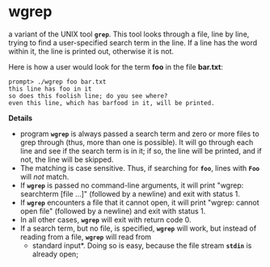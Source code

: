 # **wgrep**

a variant of the UNIX tool **`grep`**. This tool looks through a file, line by line, trying to find a
user-specified search term in the line. If a line has the word within it, the
line is printed out, otherwise it is not.

Here is how a user would look for the term **foo** in the file **bar.txt**:

```
prompt> ./wgrep foo bar.txt
this line has foo in it
so does this foolish line; do you see where?
even this line, which has barfood in it, will be printed.
```

**Details**

- program **`wgrep`** is always passed a search term and zero or
  more files to grep through (thus, more than one is possible). It will go
  through each line and see if the search term is in it; if so, the line
  will be printed, and if not, the line will be skipped.
- The matching is case sensitive. Thus, if searching for **`foo`**, lines
  with **`Foo`** will _not_ match.
- If **`wgrep`** is passed no command-line arguments, it will print
  "wgrep: searchterm [file ...]" (followed by a newline) and exit with
  status 1.
- If **`wgrep`** encounters a file that it cannot open, it will print
  "wgrep: cannot open file" (followed by a newline) and exit with status 1.
- In all other cases, **`wgrep`** will exit with return code 0.
- If a search term, but no file, is specified, **`wgrep`** will work,
  but instead of reading from a file, **`wgrep`** will read from
  - standard input\*. Doing so is easy, because the file stream **`stdin`**
    is already open;
